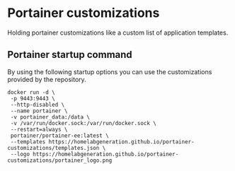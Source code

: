 # Portainer customizations

Holding portainer customizations like a custom list of application templates.

## Portainer startup command

By using the following startup options you can use the customizations provided by the repository.

```
docker run -d \
 -p 9443:9443 \
 --http-disabled \
 --name portainer \
 -v portainer_data:/data \
 -v /var/run/docker.sock:/var/run/docker.sock \
 --restart=always \
 portainer/portainer-ee:latest \
 --templates https://homelabgeneration.github.io/portainer-customizations/templates.json \
 --logo https://homelabgeneration.github.io/portainer-customizations/portainer_logo.png
```

